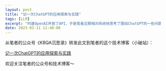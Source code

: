 ```yaml
---
layout: post
title: "记一次ChatGPT的应用探索与实践"
tags: [LLM]
excerpt: "时逢OpenAI开放了API，于是笔者近期相对系统地思考了围绕ChatGPT的一些问题。此外花了大概30分钟，写了50行代码，做了一个小应用。"
date: 2023-03-11 11:40:00
---
```


从笔者的公众号《KBQA沉思录》转发此文到笔者的这个技术博客（小破站）：

[记一次ChatGPT的应用探索与实践](https://mp.weixin.qq.com/s?__biz=MzU2MTY2ODEzNA==&amp;mid=2247484561&amp;idx=1&amp;sn=e7341fa415f67bbcd7658ec0068f8347&amp;chksm=fc740dd8cb0384ce52f529935e4202a6256a93b15c08947563b820e02dd2246a4b25ad976a3f&token=1689877586&lang=zh_CN#rd)


欢迎关注笔者的公众号和技术博客～

